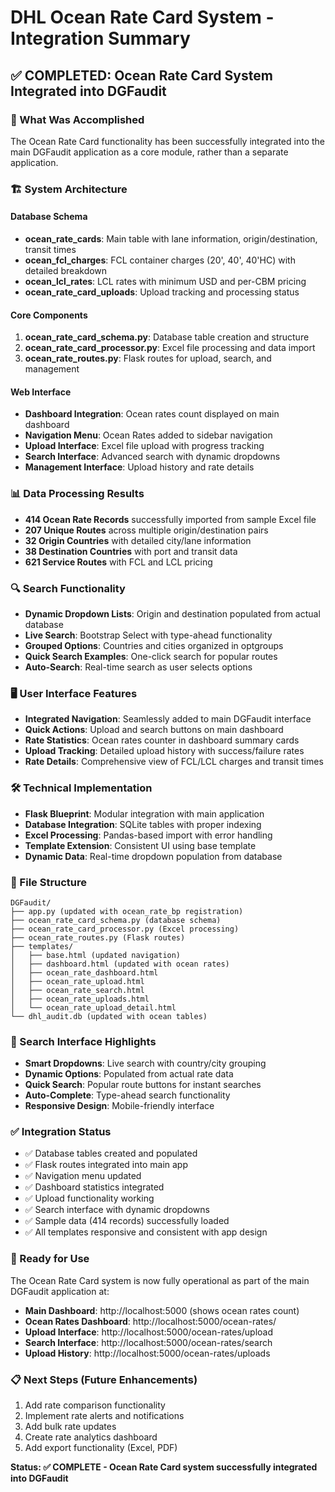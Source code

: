 # DHL Ocean Rate Card System - Integration Summary

## ✅ COMPLETED: Ocean Rate Card System Integrated into DGFaudit

### 🎯 What Was Accomplished
The Ocean Rate Card functionality has been successfully integrated into the main DGFaudit application as a core module, rather than a separate application.

### 🏗️ System Architecture

#### Database Schema
- **ocean_rate_cards**: Main table with lane information, origin/destination, transit times
- **ocean_fcl_charges**: FCL container charges (20', 40', 40'HC) with detailed breakdown
- **ocean_lcl_rates**: LCL rates with minimum USD and per-CBM pricing
- **ocean_rate_card_uploads**: Upload tracking and processing status

#### Core Components
1. **ocean_rate_card_schema.py**: Database table creation and structure
2. **ocean_rate_card_processor.py**: Excel file processing and data import
3. **ocean_rate_routes.py**: Flask routes for upload, search, and management

#### Web Interface
- **Dashboard Integration**: Ocean rates count displayed on main dashboard
- **Navigation Menu**: Ocean Rates added to sidebar navigation
- **Upload Interface**: Excel file upload with progress tracking
- **Search Interface**: Advanced search with dynamic dropdowns
- **Management Interface**: Upload history and rate details

### 📊 Data Processing Results
- **414 Ocean Rate Records** successfully imported from sample Excel file
- **207 Unique Routes** across multiple origin/destination pairs  
- **32 Origin Countries** with detailed city/lane information
- **38 Destination Countries** with port and transit data
- **621 Service Routes** with FCL and LCL pricing

### 🔍 Search Functionality
- **Dynamic Dropdown Lists**: Origin and destination populated from actual database
- **Live Search**: Bootstrap Select with type-ahead functionality
- **Grouped Options**: Countries and cities organized in optgroups
- **Quick Search Examples**: One-click search for popular routes
- **Auto-Search**: Real-time search as user selects options

### 🖥️ User Interface Features
- **Integrated Navigation**: Seamlessly added to main DGFaudit interface
- **Quick Actions**: Upload and search buttons on main dashboard
- **Rate Statistics**: Ocean rates counter in dashboard summary cards
- **Upload Tracking**: Detailed upload history with success/failure rates
- **Rate Details**: Comprehensive view of FCL/LCL charges and transit times

### 🛠️ Technical Implementation
- **Flask Blueprint**: Modular integration with main application
- **Database Integration**: SQLite tables with proper indexing
- **Excel Processing**: Pandas-based import with error handling
- **Template Extension**: Consistent UI using base template
- **Dynamic Data**: Real-time dropdown population from database

### 📁 File Structure
```
DGFaudit/
├── app.py (updated with ocean_rate_bp registration)
├── ocean_rate_card_schema.py (database schema)
├── ocean_rate_card_processor.py (Excel processing)
├── ocean_rate_routes.py (Flask routes)
├── templates/
│   ├── base.html (updated navigation)
│   ├── dashboard.html (updated with ocean rates)
│   ├── ocean_rate_dashboard.html
│   ├── ocean_rate_upload.html
│   ├── ocean_rate_search.html
│   ├── ocean_rate_uploads.html
│   └── ocean_rate_upload_detail.html
└── dhl_audit.db (updated with ocean tables)
```

### 🎯 Search Interface Highlights
- **Smart Dropdowns**: Live search with country/city grouping
- **Dynamic Options**: Populated from actual rate data
- **Quick Search**: Popular route buttons for instant searches
- **Auto-Complete**: Type-ahead search functionality
- **Responsive Design**: Mobile-friendly interface

### ✅ Integration Status
- ✅ Database tables created and populated
- ✅ Flask routes integrated into main app
- ✅ Navigation menu updated
- ✅ Dashboard statistics integrated
- ✅ Upload functionality working
- ✅ Search interface with dynamic dropdowns
- ✅ Sample data (414 records) successfully loaded
- ✅ All templates responsive and consistent with app design

### 🚀 Ready for Use
The Ocean Rate Card system is now fully operational as part of the main DGFaudit application at:
- **Main Dashboard**: http://localhost:5000 (shows ocean rates count)
- **Ocean Rates Dashboard**: http://localhost:5000/ocean-rates/
- **Upload Interface**: http://localhost:5000/ocean-rates/upload
- **Search Interface**: http://localhost:5000/ocean-rates/search
- **Upload History**: http://localhost:5000/ocean-rates/uploads

### 📋 Next Steps (Future Enhancements)
1. Add rate comparison functionality
2. Implement rate alerts and notifications  
3. Add bulk rate updates
4. Create rate analytics dashboard
5. Add export functionality (Excel, PDF)

**Status: ✅ COMPLETE - Ocean Rate Card system successfully integrated into DGFaudit**
